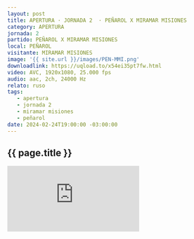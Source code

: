 ```yaml
---
layout: post
title: APERTURA · JORNADA 2  · PEÑAROL X MIRAMAR MISIONES
category: APERTURA
jornada: 2
partido: PEÑAROL X MIRAMAR MISIONES
local: PEÑAROL
visitante: MIRAMAR MISIONES
image: '{{ site.url }}/images/PEN-MMI.png'
downloadlink: https://uqload.to/x54ei35pt7fw.html
video: AVC, 1920x1080, 25.000 fps
audio: aac, 2ch, 24000 Hz
relato: ruso
tags:
   - apertura
   - jornada 2
   - miramar misiones
   - peñarol
date: 2024-02-24T19:00:00 -03:00:00
---
```


<div class="espacio kustom_culture">
  <h2>{{ page.title }}</h2>
</div>

<iframe  class="position-relative w-100 h-100 border-0" src="https://uqload.to/embed-x54ei35pt7fw.html" frameborder=0 marginwidth=0 marginheight=0 scrolling=NO allowfullscreen></iframe>

<br>
